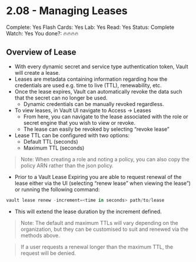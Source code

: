 # 2.08 - Managing Leases

Complete: Yes
Flash Cards: Yes
Lab: Yes
Read: Yes
Status: Complete
Watch: Yes
You done?: 🔥🔥🔥🔥

## Overview of Lease

- With every dynamic secret and service type authentication token, Vault will create a lease.
- Leases are metadata containing information regarding how the credentials are used e.g. time to live (TTL), renewability, etc.
- Once the lease expires, Vault can automatically revoke the data such that the secret can no longer be used.
    - Dynamic credentials can be manually revoked regardless.
- To view leases, in Vault UI navigate to Access → Leases
    - From here, you can navigate to the lease associated with the role or secret engine that you wish to view or revoke.
    - The lease can easily be revoked by selecting “revoke lease”
- Lease TTL can be configured with two options:
    - Default TTL (seconds)
    - Maximum TTL (seconds)

> Note: When creating a role and noting a policy, you can also copy the policy ARN rather than the json policy.
> 
- Prior to a Vault Lease Expiring you are able to request renewal of the lease either via the UI (selecting “renew lease” when viewing the lease”) or running the following command:

```powershell
vault lease renew -increment=<time in seconds> path/to/lease
```

- This will extend the lease duration by the increment defined.

> Note: The default and maximum TTLs will vary depending on the organization, but they can be customised to suit and renewed via the methods above.
> 

> If a user requests a renewal longer than the maximum TTL, the request will be denied.
>